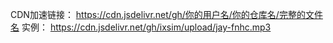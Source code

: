 CDN加速链接：
https://cdn.jsdelivr.net/gh/你的用户名/你的仓库名/完整的文件名
实例：
https://cdn.jsdelivr.net/gh/ixsim/upload/jay-fnhc.mp3
